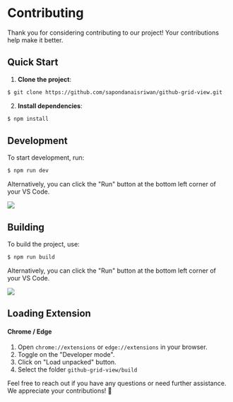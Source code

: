 # Contributing

Thank you for considering contributing to our project! Your contributions help make it better.

## Quick Start
1. **Clone the project**:
```bash
$ git clone https://github.com/sapondanaisriwan/github-grid-view.git
```
2. **Install dependencies**:
```bash
$ npm install
```

## Development

To start development, run:
```bash
$ npm run dev
```
Alternatively, you can click the "Run" button at the bottom left corner of your VS Code.

![](https://i.imgur.com/rsyI5yt.png)

## Building

To build the project, use:
```bash
$ npm run build
```
Alternatively, you can click the "Run" button at the bottom left corner of your VS Code.

![](https://i.imgur.com/rsyI5yt.png)

## Loading Extension

#### Chrome / Edge
1. Open `chrome://extensions` or `edge://extensions`  in your browser.
2. Toggle on the "Developer mode".
3. Click on "Load unpacked" button.
4. Select the folder `github-grid-view/build`

Feel free to reach out if you have any questions or need further assistance. We appreciate your contributions! 🚀